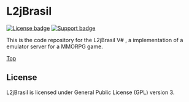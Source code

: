 #  <a name="top"></a> L2jBrasil

[![License badge](https://img.shields.io/badge/license-GPL-blue.svg)](https://opensource.org/licenses/AGPL-3.0)
[![Support badge](https://img.shields.io/badge/support-sof-yellowgreen.svg)](https://www.l2jbrasil.com/index.php?/forum/18-d%C3%BAvidas)

This is the code repository for the L2jBrasil V# , a implementation of a emulator server for a MMORPG game.


[Top](#top)

## License

L2jBrasil is licensed under General Public License (GPL) version 3.
